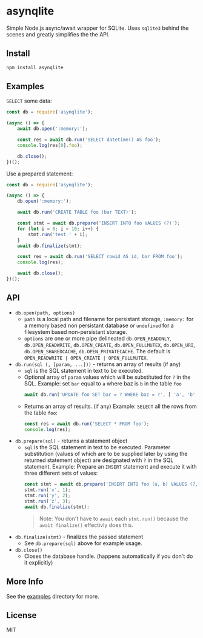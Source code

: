 # asynqlite

Simple Node.js async/await wrapper for SQLite. Uses `sqlite3` behind the scenes and
greatly simplifies the the API.

## Install

```bash
npm install asynqlite
```

## Examples
`SELECT` some data:

```js
const db = require('asynqlite');

(async () => {
    await db.open(':memory:');

    const res = await db.run('SELECT datetime() AS foo');
    console.log(res[0].foo);

    db.close();
})();
```

Use a prepared statement:

```js
const db = require('asynqlite');

(async () => {
    db.open(':memory:');

    await db.run('CREATE TABLE foo (bar TEXT)');

    const stmt = await db.prepare('INSERT INTO foo VALUES (?)');
    for (let i = 0; i < 10; i++) {
        stmt.run('test ' + i);
    }
    await db.finalize(stmt);

    const res = await db.run('SELECT rowid AS id, bar FROM foo');
    console.log(res);

    await db.close();
})();
```

## API
- `db.open(path, options)`
  - `path` is a local path and filename for persistant storage, `:memory:` for a memory
    based non persistant database or `undefined` for a filesystem based non-persistant
    storage.
  - `options` are one or more pipe delineated `db.OPEN_READONLY`, `db.OPEN_READWRITE`,
    `db.OPEN_CREATE`, `db.OPEN_FULLMUTEX`, `db.OPEN_URI`, `db.OPEN_SHAREDCACHE`,
    `db.OPEN_PRIVATECACHE`. The default is `OPEN_READWRITE | OPEN_CREATE | OPEN_FULLMUTEX`.
- `db.run(sql (, [param, ...]))` - returns an array of results (if any)
  - `sql` is the SQL statement in text to be executed.
  - Optional array of `param` values which will be substituted for `?` in the SQL.
    Example: set `bar` equal to `a` where baz is `b` in the table `foo`
    ```js
    await db.run('UPDATE foo SET bar = ? WHERE baz = ?', [ 'a', 'b' ]);
    ```
  - Returns an array of results. (if any)
    Example: `SELECT` all the rows from the table `foo`:
    ```js
    const res = await db.run('SELECT * FROM foo');
    console.log(res);
    ```
- `db.prepare(sql)` - returns a statement object
  - `sql` is the SQL statement in text to be executed. Parameter substitution (values of which
    are to be supplied later by using the returned statement object) are designated with `?`
    in the SQL statement.
    Example: Prepare an `INSERT` statement and execute it with three different sets of values:
    ```js
    const stmt = await db.prepare('INSERT INTO foo (a, b) VALUES (?, ?)');
    stmt.run('x', 1);
    stmt.run('y', 2);
    stmt.run('z', 3);
    await db.finalize(stmt);
    ```
    > Note: You don't have to `await` each `stmt.run()` because the `await finalize()` effectivly does this.
- `db.finalize(stmt)` - finalizes the passed statement
  - See `db.prepare(sql)` above for example usage.
- `db.close()`
  - Closes the database handle. (happens automatically if you don't do it explicitly)

## More Info

See the [examples](examples/) directory for more.

## License

MIT
